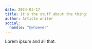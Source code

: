 ```yaml
---
date: 2024-03-17
title: It's the stuff about the thing!
author: Article writer
social:
  handle: "@whoever"
---
```


Lorem ipsum and all that.
